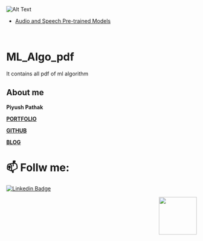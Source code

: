 ![Alt Text](https://github.com/piyushpathak03/End-to-End-small-projects/blob/master/IPL-Score-Prediction-with-Deployment/static/ipl.jpeg)
* [Audio and Speech Pre-trained Models](https://github.com/piyushpathak03/pre_trained_model_NLP_Audio_CV/tree/main/Audio_pretrained_model)
<br>

# ML_Algo_pdf
It contains all pdf of ml algorithm

## About me

**Piyush Pathak**

[**PORTFOLIO**](https://anirudhrapathak3.wixsite.com/piyush)

[**GITHUB**](https://github.com/piyushpathak03)

[**BLOG**](https://medium.com/@piyushpathak03)


# 📫 Follw me: 

[![Linkedin Badge](https://img.shields.io/badge/-PiyushPathak-blue?style=flat-square&logo=Linkedin&logoColor=white&link=https://www.linkedin.com/in/piyushpathak03/)](https://www.linkedin.com/in/piyushpathak03/)

<p  align="right"><img height="100" src = "https://media.giphy.com/media/l3URDstnIjBNY7rwLB/giphy.gif"></p>
